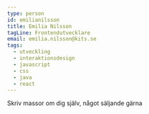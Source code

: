 ```yaml
---
type: person
id: emilianilsson
title: Emilia Nilsson
tagLine: Frontendutvecklare
email: emilia.nilsson@kits.se
tags:
  - utveckling
  - interaktionsdesign
  - javascript
  - css
  - java
  - react
---
```


Skriv massor om dig själv, något säljande gärna
